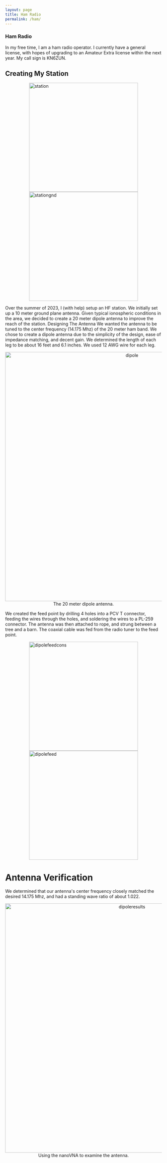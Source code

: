 ```yaml
---
layout: page
title: Ham Radio
permalink: /ham/
---
```



### Ham Radio
In my free time, I am a ham radio operator. I currently have a general license, with hopes of upgrading to an Amateur Extra license within the next year. My call sign is KN6ZUN.

## Creating My Station
<div style="text-align: center" >
  <img src="../../assets/img/ham/groundplanestation.JPG" alt="station" width="350" style="text-align: left" />
  <img src="../../assets/img/ham/stationgnd.JPG" alt="stationgnd" width="350" style="text-align: left" />
</div>

Over the summer of 2023, I (with help) setup an HF station. 
We initially set up a 10 meter ground plane antenna. Given typical ionospheric conditions in the area, we decided to create a 20 meter dipole antenna to improve the reach of the station.
<n></n>
Designing The Antenna
<n></n>
We wanted the antenna to be tuned to the center frequency (14.175 Mhz) of the 20 meter ham band. We chose to create a dipole antenna due to the simplicity of the design, ease of impedance matching, and decent gain. 
We determined the length of each leg to be about 16 feet and 6.1 inches. We used 12 AWG wire for each leg.
<n></n>
<div style="text-align: center">
  <img src="../../assets/img/ham/dipole.jpg" alt="dipole" width="800" />
  The 20 meter dipole antenna.
</div>

We created the feed point by drilling 4 holes into a PCV T connector, feeding the wires through the holes, and soldering the wires to a PL-259 connector. The antenna was then attached to rope, and strung between a tree and a barn. The coaxial cable was fed from the radio tuner to the feed point.

<div style="text-align: center">
  <img src="../../assets/img/ham/feedpointconstruction.jpg" alt="dipolefeedcons" width="350" style="text-align: left" />
  <img src="../../assets/img/ham/dipolefeedpoint.jpg" alt="dipolefeed" width="350" style="text-align: left" />
</div>


<n></n>
# Antenna Verification
<n></n>
We determined that our antenna's center frequency closely matched the desired 14.175 Mhz, and had a standing wave ratio of about 1.022. 

<div style="text-align: center">
  <img src="../../assets/img/ham/dipoleresults.jpg" alt="dipoleresults" width="800" />
  Using the nanoVNA to examine the antenna.
</div>
